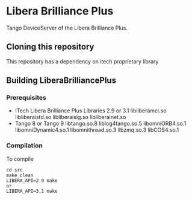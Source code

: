 Libera Brilliance Plus
======================

Tango DeviceServer of the Libera Brilliance Plus.

Cloning this repository
-----------------------

This repository has a dependency on itech proprietary library 

Building LiberaBrilliancePlus
-----------------------------

### Prerequisites
- ITech Libera Brilliance Plus Libraries 2.9 or 3.1
	libliberamci.so
	libliberaistd.so
	libliberaisig.so
	libliberainet.so
- Tango 8 or Tango 9
	libtango.so.8
	liblog4tango.so.5
	libomniORB4.so.1
	libomniDynamic4.so.1
	libomnithread.so.3
	libzmq.so.3
	libCOS4.so.1


### Compilation
To compile
``` shell
cd src
make clean
LIBERA_API=2.9 make
or 
LIBERA_API=3.1 make
```
